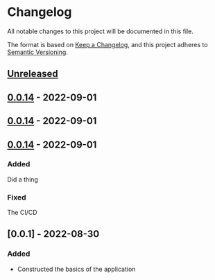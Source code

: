 # Changelog

All notable changes to this project will be documented in this file.

The format is based on [Keep a Changelog](https://keepachangelog.com/en/1.0.0/),
and this project adheres to [Semantic Versioning](https://semver.org/spec/v2.0.0.html).

## [Unreleased]

## [0.0.14] - 2022-09-01

## [0.0.14] - 2022-09-01

## [0.0.14] - 2022-09-01

### Added

Did a thing

### Fixed

The CI/CD

## [0.0.1] - 2022-08-30

### Added

-   Constructed the basics of the application

[Unreleased]: https://github.com/JeremyBarber/EDSystemTriangulationTool/compare/0.0.14...HEAD

[0.0.14]: https://github.com/JeremyBarber/EDSystemTriangulationTool/compare/0.0.14...0.0.14

[0.0.14]: https://github.com/JeremyBarber/EDSystemTriangulationTool/compare/0.0.14...0.0.14

[0.0.14]: https://github.com/JeremyBarber/EDSystemTriangulationTool/compare/0.0.1...0.0.14
